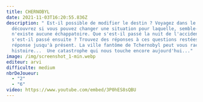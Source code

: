 ```yaml
---
title: CHERNOBYL
date: 2021-11-03T16:20:55.836Z
description: " Est-il possible de modifier le destin ? Voyagez dans le temps et
  découvrez si vous pouvez changer une situation pour laquelle, semble-t-il, il
  n'existe aucune échappatoire. Que s'est-il passé la nuit de l'accident ? Que
  s'est-il passé ensuite ? Trouvez des réponses à ces questions restées sans
  réponse jusqu'à présent. La ville fantôme de Tchernobyl peut vous raconter son
  histoire...  Une catastrophe qui nous touche encore aujourd'hui..."
image: /img/screenshot_1-min.webp
editeur: arvi
difficulte: medium
nbrDeJoueur:
  - "2"
  - "6"
video: https://www.youtube.com/embed/3P0hES8sQBU
---
```

